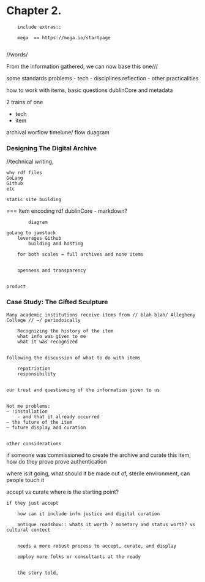 # Chapter 2. 



``` !!
    include extras:: 

    mega  == https://mega.io/startpage


```

//words/

From the information gathered, we can now base this one/// 

some standards problems
    - tech 
    - disciplines reflection
    - other practicalities



how to work with items, basic  questions 
dublinCore and metadata

2 trains of one 
- tech
- item 

archival worflow timelune/ flow duagram

### Designing The Digital Archive

//technical writing, 

    why rdf files
    GoLang
    Github
    etc

    static site building
===
    Item encoding 
        rdf
        dublinCore
                - markdown?

            diagram

    goLang to jamstack
        leverages Github
            building and hosting

        for both scales = full archives and none items 


        openness and transparency 


    product


### Case Study: The Gifted Sculpture
	Many academic institutions receive items from // blah blah/ Allegheny College // –/ periodoically



```postIntro
	Recognizing the history of the item
    what info was given to me 
    what it was recognized 
```

```Q/A

following the discussion of what to do with items

    repatriation
    responsibility 


our trust and questioning of the information given to us 

```


```Conclude case with

Not me problems: 
– !installation 
    - and that it already occurred
– the future of the item
– future display and curation


other considerations
```
 if someone was commissioned to create the archive and curate this item, how do they prove prove authentication

 where is it going, what should it be made out of, sterile environment, can people touch it 


accept vs curate 
    where is the starting point?
 
    if they just accept

        how can it include infm justice and digital curation

        antique roadshow:: whats it worth ? monetary and status worth? vs cultural contect
        

        needs a more robust process to accept, curate, and display 

        employ more folks or consultants at the ready


        the story told,